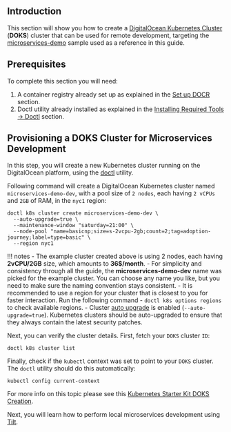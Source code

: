 ## Introduction

This section will show you how to create a [DigitalOcean Kubernetes Cluster](https://docs.digitalocean.com/products/kubernetes/) (**DOKS**) cluster that can be used for remote development, targeting the [microservices-demo](https://github.com/digitalocean/kubernetes-sample-apps/tree/master/microservices-demo) sample used as a reference in this guide.

## Prerequisites

To complete this section you will need:

1. A container registry already set up as explained in the [Set up DOCR](setup-docr.md) section.
2. Doctl utility already installed as explained in the [Installing Required Tools -> Doctl](installing-required-tools.md#installing-doctl) section.

## Provisioning a DOKS Cluster for Microservices Development

In this step, you will create a new Kubernetes cluster running on the DigitalOcean platform, using the [doctl](https://docs.digitalocean.com/reference/doctl/) utility.

Following command will create a DigitalOcean Kubernetes cluster named `microservices-demo-dev`, with a pool size of `2 nodes`, each having `2 vCPUs` and `2GB` of RAM, in the `nyc1` region:

```shell
doctl k8s cluster create microservices-demo-dev \
  --auto-upgrade=true \
  --maintenance-window "saturday=21:00" \
  --node-pool "name=basicnp;size=s-2vcpu-2gb;count=2;tag=adoption-journey;label=type=basic" \
  --region nyc1
```

!!! notes
    - The example cluster created above is using 2 nodes, each having **2vCPU/2GB** size, which amounts to **36$/month**.
    - For simplicity and consistency through all the guide, the **microservices-demo-dev** name was picked for the example cluster. You can choose any name you like, but you need to make sure the naming convention stays consistent.
    - It is recommended to use a region for your cluster that is closest to you for faster interaction. Run the following command - `doctl k8s options regions` to check available regions.
    - Cluster [auto upgrade](https://docs.digitalocean.com/products/kubernetes/how-to/upgrade-cluster/#automatically) is enabled (`--auto-upgrade=true`). Kubernetes clusters should be auto-upgraded to ensure that they always contain the latest security patches.

Next, you can verify the cluster details. First, fetch your `DOKS` cluster `ID`:

```shell
doctl k8s cluster list
```

Finally, check if the `kubectl` context was set to point to your `DOKS` cluster. The `doctl` utility should do this automatically:

```shell
kubectl config current-context
```

For more info on this topic please see this [Kubernetes Starter Kit DOKS Creation](https://github.com/digitalocean/Kubernetes-Starter-Kit-Developers/tree/main/01-setup-DOKS#step-3---creating-the-doks-cluster).

Next, you will learn how to perform local microservices development using [Tilt](https://tilt.dev/).
